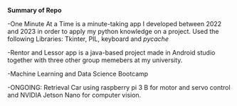 **Summary of Repo**

-One Minute At a Time is a minute-taking app I developed between 2022 and 2023 in order to apply my python knowledge on a project. Used the following Libraries: Tkinter, PIL, keyboard and _pycache_

-Rentor and Lessor app is a java-based project made in Android studio together with three other group memebers at my university.

-Machine Learning and Data Science Bootcamp

-ONGOING: Retrieval Car using raspberry pi 3 B for motor and servo control and NVIDIA Jetson Nano for computer vision.
